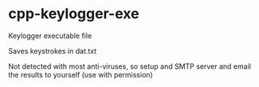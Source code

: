 # cpp-keylogger-exe
Keylogger executable file

Saves keystrokes in dat.txt

Not detected with most anti-viruses, so setup and SMTP server and email the results to yourself (use with permission)
